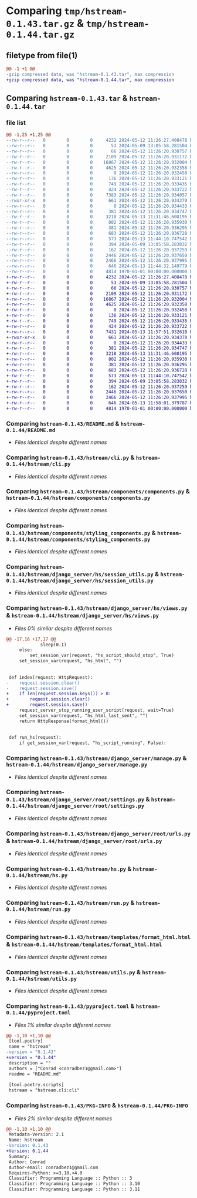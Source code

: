 # Comparing `tmp/hstream-0.1.43.tar.gz` & `tmp/hstream-0.1.44.tar.gz`

## filetype from file(1)

```diff
@@ -1 +1 @@
-gzip compressed data, was "hstream-0.1.43.tar", max compression
+gzip compressed data, was "hstream-0.1.44.tar", max compression
```

## Comparing `hstream-0.1.43.tar` & `hstream-0.1.44.tar`

### file list

```diff
@@ -1,25 +1,25 @@
--rw-r--r--   0        0        0     4232 2024-05-12 11:26:27.408478 hstream-0.1.43/README.md
--rw-r--r--   0        0        0       53 2024-05-09 13:05:58.281504 hstream-0.1.43/hstream/__init__.py
--rw-r--r--   0        0        0       66 2024-05-12 11:26:20.930757 hstream-0.1.43/hstream/__main__.py
--rw-r--r--   0        0        0     2109 2024-05-12 11:26:20.931172 hstream-0.1.43/hstream/cli.py
--rw-r--r--   0        0        0    16867 2024-05-12 11:26:20.932004 hstream-0.1.43/hstream/components/components.py
--rw-r--r--   0        0        0     4625 2024-05-12 11:26:20.932358 hstream-0.1.43/hstream/components/styling_components.py
--rw-r--r--   0        0        0        0 2024-05-12 11:26:20.932458 hstream-0.1.43/hstream/django_server/hs/__init__.py
--rw-r--r--   0        0        0      136 2024-05-12 11:26:20.933121 hstream-0.1.43/hstream/django_server/hs/apps.py
--rw-r--r--   0        0        0      749 2024-05-12 11:26:20.933435 hstream-0.1.43/hstream/django_server/hs/session_utils.py
--rw-r--r--   0        0        0      424 2024-05-12 11:26:20.933722 hstream-0.1.43/hstream/django_server/hs/urls.py
--rw-r--r--   0        0        0     7383 2024-05-12 11:26:20.934057 hstream-0.1.43/hstream/django_server/hs/views.py
--rwxr-xr-x   0        0        0      661 2024-05-12 11:26:20.934370 hstream-0.1.43/hstream/django_server/manage.py
--rw-r--r--   0        0        0        0 2024-05-12 11:26:20.934433 hstream-0.1.43/hstream/django_server/root/__init__.py
--rw-r--r--   0        0        0      381 2024-05-12 11:26:20.934747 hstream-0.1.43/hstream/django_server/root/asgi.py
--rw-r--r--   0        0        0     3218 2024-05-13 11:31:46.608195 hstream-0.1.43/hstream/django_server/root/settings.py
--rw-r--r--   0        0        0      802 2024-05-12 11:26:20.935930 hstream-0.1.43/hstream/django_server/root/urls.py
--rw-r--r--   0        0        0      381 2024-05-12 11:26:20.936295 hstream-0.1.43/hstream/django_server/root/wsgi.py
--rw-r--r--   0        0        0      683 2024-05-12 11:26:20.936728 hstream-0.1.43/hstream/hs.py
--rw-r--r--   0        0        0      573 2024-05-13 11:44:10.747542 hstream-0.1.43/hstream/run.py
--rw-r--r--   0        0        0      394 2024-05-09 13:05:58.283832 hstream-0.1.43/hstream/template.py
--rw-r--r--   0        0        0      162 2024-05-12 11:26:20.937259 hstream-0.1.43/hstream/templates/error_html.html
--rw-r--r--   0        0        0     2446 2024-05-12 11:26:20.937650 hstream-0.1.43/hstream/templates/format_html.html
--rw-r--r--   0        0        0     2466 2024-05-12 11:26:20.937995 hstream-0.1.43/hstream/utils.py
--rw-r--r--   0        0        0      646 2024-05-13 11:44:32.149779 hstream-0.1.43/pyproject.toml
--rw-r--r--   0        0        0     4814 1970-01-01 00:00:00.000000 hstream-0.1.43/PKG-INFO
+-rw-r--r--   0        0        0     4232 2024-05-12 11:26:27.408478 hstream-0.1.44/README.md
+-rw-r--r--   0        0        0       53 2024-05-09 13:05:58.281504 hstream-0.1.44/hstream/__init__.py
+-rw-r--r--   0        0        0       66 2024-05-12 11:26:20.930757 hstream-0.1.44/hstream/__main__.py
+-rw-r--r--   0        0        0     2109 2024-05-12 11:26:20.931172 hstream-0.1.44/hstream/cli.py
+-rw-r--r--   0        0        0    16867 2024-05-12 11:26:20.932004 hstream-0.1.44/hstream/components/components.py
+-rw-r--r--   0        0        0     4625 2024-05-12 11:26:20.932358 hstream-0.1.44/hstream/components/styling_components.py
+-rw-r--r--   0        0        0        0 2024-05-12 11:26:20.932458 hstream-0.1.44/hstream/django_server/hs/__init__.py
+-rw-r--r--   0        0        0      136 2024-05-12 11:26:20.933121 hstream-0.1.44/hstream/django_server/hs/apps.py
+-rw-r--r--   0        0        0      749 2024-05-12 11:26:20.933435 hstream-0.1.44/hstream/django_server/hs/session_utils.py
+-rw-r--r--   0        0        0      424 2024-05-12 11:26:20.933722 hstream-0.1.44/hstream/django_server/hs/urls.py
+-rw-r--r--   0        0        0     7431 2024-05-13 11:57:51.932618 hstream-0.1.44/hstream/django_server/hs/views.py
+-rwxr-xr-x   0        0        0      661 2024-05-12 11:26:20.934370 hstream-0.1.44/hstream/django_server/manage.py
+-rw-r--r--   0        0        0        0 2024-05-12 11:26:20.934433 hstream-0.1.44/hstream/django_server/root/__init__.py
+-rw-r--r--   0        0        0      381 2024-05-12 11:26:20.934747 hstream-0.1.44/hstream/django_server/root/asgi.py
+-rw-r--r--   0        0        0     3218 2024-05-13 11:31:46.608195 hstream-0.1.44/hstream/django_server/root/settings.py
+-rw-r--r--   0        0        0      802 2024-05-12 11:26:20.935930 hstream-0.1.44/hstream/django_server/root/urls.py
+-rw-r--r--   0        0        0      381 2024-05-12 11:26:20.936295 hstream-0.1.44/hstream/django_server/root/wsgi.py
+-rw-r--r--   0        0        0      683 2024-05-12 11:26:20.936728 hstream-0.1.44/hstream/hs.py
+-rw-r--r--   0        0        0      573 2024-05-13 11:44:10.747542 hstream-0.1.44/hstream/run.py
+-rw-r--r--   0        0        0      394 2024-05-09 13:05:58.283832 hstream-0.1.44/hstream/template.py
+-rw-r--r--   0        0        0      162 2024-05-12 11:26:20.937259 hstream-0.1.44/hstream/templates/error_html.html
+-rw-r--r--   0        0        0     2446 2024-05-12 11:26:20.937650 hstream-0.1.44/hstream/templates/format_html.html
+-rw-r--r--   0        0        0     2466 2024-05-12 11:26:20.937995 hstream-0.1.44/hstream/utils.py
+-rw-r--r--   0        0        0      646 2024-05-13 11:58:01.379787 hstream-0.1.44/pyproject.toml
+-rw-r--r--   0        0        0     4814 1970-01-01 00:00:00.000000 hstream-0.1.44/PKG-INFO
```

### Comparing `hstream-0.1.43/README.md` & `hstream-0.1.44/README.md`

 * *Files identical despite different names*

### Comparing `hstream-0.1.43/hstream/cli.py` & `hstream-0.1.44/hstream/cli.py`

 * *Files identical despite different names*

### Comparing `hstream-0.1.43/hstream/components/components.py` & `hstream-0.1.44/hstream/components/components.py`

 * *Files identical despite different names*

### Comparing `hstream-0.1.43/hstream/components/styling_components.py` & `hstream-0.1.44/hstream/components/styling_components.py`

 * *Files identical despite different names*

### Comparing `hstream-0.1.43/hstream/django_server/hs/session_utils.py` & `hstream-0.1.44/hstream/django_server/hs/session_utils.py`

 * *Files identical despite different names*

### Comparing `hstream-0.1.43/hstream/django_server/hs/views.py` & `hstream-0.1.44/hstream/django_server/hs/views.py`

 * *Files 0% similar despite different names*

```diff
@@ -17,16 +17,17 @@
             sleep(0.1)
     else:
         set_session_var(request, "hs_script_should_stop", True)
     set_session_var(request, "hs_html", "")
 
 
 def index(request: HttpRequest):
-    request.session.clear()
-    request.session.save()
+    if len(request.session.keys()) > 0:
+        request.session.clear()
+        request.session.save()
     request_server_stop_running_user_script(request, wait=True)
     set_session_var(request, "hs_html_last_sent", "")
     return HttpResponse(format_html())
 
 
 def run_hs(request):
     if get_session_var(request, "hs_script_running", False):
```

### Comparing `hstream-0.1.43/hstream/django_server/manage.py` & `hstream-0.1.44/hstream/django_server/manage.py`

 * *Files identical despite different names*

### Comparing `hstream-0.1.43/hstream/django_server/root/settings.py` & `hstream-0.1.44/hstream/django_server/root/settings.py`

 * *Files identical despite different names*

### Comparing `hstream-0.1.43/hstream/django_server/root/urls.py` & `hstream-0.1.44/hstream/django_server/root/urls.py`

 * *Files identical despite different names*

### Comparing `hstream-0.1.43/hstream/hs.py` & `hstream-0.1.44/hstream/hs.py`

 * *Files identical despite different names*

### Comparing `hstream-0.1.43/hstream/run.py` & `hstream-0.1.44/hstream/run.py`

 * *Files identical despite different names*

### Comparing `hstream-0.1.43/hstream/templates/format_html.html` & `hstream-0.1.44/hstream/templates/format_html.html`

 * *Files identical despite different names*

### Comparing `hstream-0.1.43/hstream/utils.py` & `hstream-0.1.44/hstream/utils.py`

 * *Files identical despite different names*

### Comparing `hstream-0.1.43/pyproject.toml` & `hstream-0.1.44/pyproject.toml`

 * *Files 1% similar despite different names*

```diff
@@ -1,10 +1,10 @@
 [tool.poetry]
 name = "hstream"
-version = "0.1.43"
+version = "0.1.44"
 description = ""
 authors = ["Conrad <conradbez1@gmail.com>"]
 readme = "README.md"
 
 [tool.poetry.scripts]
 hstream = "hstream.cli:cli"
```

### Comparing `hstream-0.1.43/PKG-INFO` & `hstream-0.1.44/PKG-INFO`

 * *Files 2% similar despite different names*

```diff
@@ -1,10 +1,10 @@
 Metadata-Version: 2.1
 Name: hstream
-Version: 0.1.43
+Version: 0.1.44
 Summary: 
 Author: Conrad
 Author-email: conradbez1@gmail.com
 Requires-Python: >=3.10,<4.0
 Classifier: Programming Language :: Python :: 3
 Classifier: Programming Language :: Python :: 3.10
 Classifier: Programming Language :: Python :: 3.11
```

